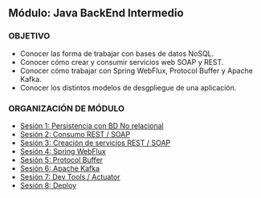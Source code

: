  
## Módulo: Java BackEnd Intermedio

### OBJETIVO 
 - Conocer las forma de trabajar con bases de datos NoSQL.
 - Conocer cómo crear y consumir servicios web SOAP y REST.
 - Conocer cómo trabajar con Spring WebFlux, Protocol Buffer y Apache Kafka.
 - Conocer los distintos modelos de desgpliegue de una aplicación.
 
 ### ORGANIZACIÓN DE MÓDULO 
 
 - [Sesión 1: Persistencia con BD No relacional](Sesion-01)
 - [Sesión 2: Consumo REST / SOAP](Sesion-02)
 - [Sesión 3: Creación de servicios REST / SOAP](Sesion-03)
 - [Sesión 4: Spring WebFlux](Sesion-04)
 - [Sesión 5: Protocol Buffer](Sesion-05)
 - [Sesión 6: Apache Kafka](Sesion-06)
 - [Sesión 7: Dev Tools / Actuator](Sesion-07)
 - [Sesión 8: Deploy](Sesion-08)


